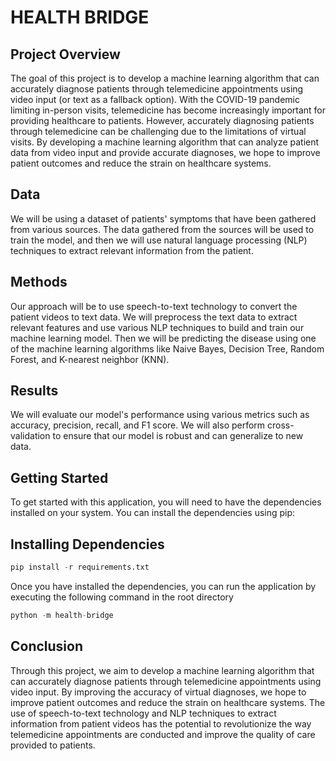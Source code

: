 # HEALTH BRIDGE

## Project Overview

The goal of this project is to develop a machine learning algorithm that can accurately diagnose patients through telemedicine appointments using video input (or text as a fallback option). With the COVID-19 pandemic limiting in-person visits, telemedicine has become increasingly important for providing healthcare to patients. However, accurately diagnosing patients through telemedicine can be challenging due to the limitations of virtual visits. By developing a machine learning algorithm that can analyze patient data from video input and provide accurate diagnoses, we hope to improve patient outcomes and reduce the strain on healthcare systems.

## Data

We will be using a dataset of patients' symptoms that have been gathered from various sources. The data gathered from the sources will be used to train the model, and then we will use natural language processing (NLP) techniques to extract relevant information from the patient.

## Methods

Our approach will be to use speech-to-text technology to convert the patient videos to text data. We will preprocess the text data to extract relevant features and use various NLP techniques to build and train our machine learning model. Then we will be predicting the disease using one of the machine learning algorithms like Naive Bayes, Decision Tree, Random Forest, and K-nearest neighbor (KNN). 

## Results

We will evaluate our model's performance using various metrics such as accuracy, precision, recall, and F1 score. We will also perform cross-validation to ensure that our model is robust and can generalize to new data.

## Getting Started

To get started with this application, you will need to have the dependencies installed on your system. You can install the dependencies using pip:

## Installing Dependencies
```python
pip install -r requirements.txt
```

Once you have installed the dependencies, you can run the application by executing the following command in the root directory 

```python
python -m health-bridge
```

## Conclusion

Through this project, we aim to develop a machine learning algorithm that can accurately diagnose patients through telemedicine appointments using video input. By improving the accuracy of virtual diagnoses, we hope to improve patient outcomes and reduce the strain on healthcare systems. The use of speech-to-text technology and NLP techniques to extract information from patient videos has the potential to revolutionize the way telemedicine appointments are conducted and improve the quality of care provided to patients.
